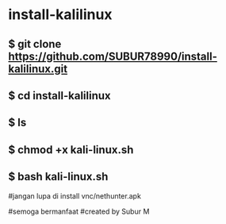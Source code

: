 # install-kalilinux


$ git clone https://github.com/SUBUR78990/install-kalilinux.git
----------------------------------------------------------------
$ cd install-kalilinux
----------------------
$ ls
-------
$ chmod +x kali-linux.sh
------------------------
$ bash kali-linux.sh
---------------------

#jangan lupa di install vnc/nethunter.apk 

#semoga bermanfaat
#created by Subur M
